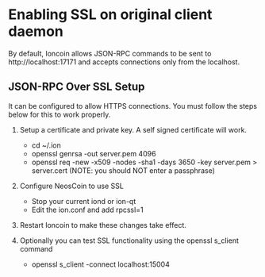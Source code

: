 Enabling SSL on original client daemon
======================================
By default, Ioncoin allows JSON-RPC commands to be sent to http://localhost:17171
and accepts connections only from the localhost.

JSON-RPC Over SSL Setup
-----------------------
It can be configured to allow HTTPS connections.  You must follow the steps below
for this to work properly.

1. Setup a certificate and private key.  A self signed certificate will work.
    * cd ~/.ion
    * openssl genrsa -out server.pem 4096
    * openssl req -new -x509 -nodes -sha1 -days 3650 -key server.pem > server.cert
    (NOTE: you should NOT enter a passphrase)

2. Configure NeosCoin to use SSL
    * Stop your current iond or ion-qt
    * Edit the ion.conf and add
      rpcssl=1

3. Restart Ioncoin to make these changes take effect.

4. Optionally you can test SSL functionality using the openssl s_client command
    * openssl s_client -connect localhost:15004
